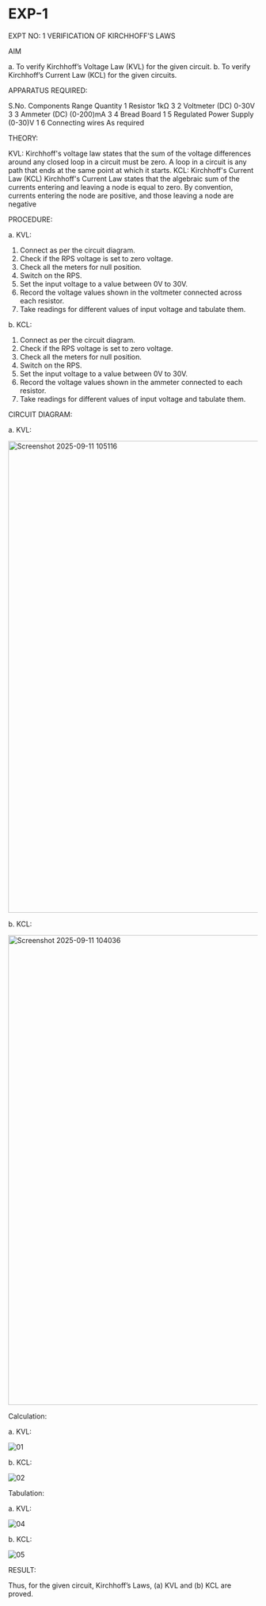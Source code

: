 # EXP-1

EXPT NO: 1	VERIFICATION OF KIRCHHOFF’S LAWS

AIM

a.   To verify Kirchhoff’s Voltage Law (KVL) for the given circuit. 
b.   To verify Kirchhoff’s Current Law (KCL) for the given circuits.

APPARATUS REQUIRED:

S.No.	Components	Range	Quantity
1	Resistor	1kΩ	3
2	Voltmeter (DC)	0-30V	3
3	Ammeter (DC)	(0-200)mA	3
4	Bread Board		1
5	Regulated Power Supply	(0-30)V	1
6	Connecting wires		As required

THEORY:

KVL: Kirchhoff's voltage law states that the sum of the voltage differences around any closed loop in a circuit must be zero. A loop in a circuit is any path that ends at the same point at which it starts.
KCL:
Kirchhoff's Current Law (KCL) Kirchhoff's Current Law states that the algebraic sum of the currents entering and leaving a node is equal to zero. By convention, currents entering the node are positive, and those leaving a node are negative


PROCEDURE:

a.   KVL:
1.   Connect as per the circuit diagram.
2.   Check if the RPS voltage is set to zero voltage.
3.   Check all the meters for null position.
4.   Switch on the RPS.
5.   Set the input voltage to a value between 0V to 30V.
6.   Record the voltage values shown in the voltmeter connected across each resistor.
7.   Take readings for different values of input voltage and tabulate them.


b.  KCL:
1.   Connect as per the circuit diagram.
2.   Check if the RPS voltage is set to zero voltage.
3.   Check all the meters for null position.
4.   Switch on the RPS.
5.   Set the input voltage to a value between 0V to 30V.
6.   Record the voltage values shown in the ammeter connected to each resistor.
7.   Take readings for different values of input voltage and tabulate them. 


CIRCUIT DIAGRAM:


a.   KVL:
 
<img width="1354" height="951" alt="Screenshot 2025-09-11 105116" src="https://github.com/user-attachments/assets/313cb28b-5828-4fee-9ace-2566401bb06b" />


b.  KCL:
 
<img width="1352" height="947" alt="Screenshot 2025-09-11 104036" src="https://github.com/user-attachments/assets/32357f0b-58e9-4eaa-8b40-45b434079545" />


Calculation:

a.   KVL:

![01](https://github.com/user-attachments/assets/ce5edbd1-d52d-4f10-944c-a005f7472c29)

b.  KCL:

![02](https://github.com/user-attachments/assets/c38ce8f6-db81-480d-8f50-9dcef521a7fd)




Tabulation:

a.   KVL:
 
![04](https://github.com/user-attachments/assets/1965637c-9204-423c-8be2-50ced57fda62)


b.  KCL:

![05](https://github.com/user-attachments/assets/b5a80ba7-015a-4362-9a89-514312dc42f6)


RESULT:

Thus, for the given circuit, Kirchhoff’s Laws, (a) KVL and (b) KCL are proved.
